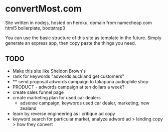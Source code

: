 # convertMost.com
Site written in nodejs, hosted on heroku, domain from namecheap.com
html5 boilerplate, bootstrap3

You can use the basic structure of this site as template in the future. Simply generate an express app, then copy paste the things you need.

## TODO
+ Make this site like Sheldon Brown's
+ rank for keywords "adwords auckland get customers"
+ ** send proposal adwords campaign to takapuna audiophile shop
+ PRODUCT - adwords campaign at ten dollars a week?
+ create sales funnel page
+ create marketing plan for used car dealers
    * adsense campaign, keywords used car dealer, marketing, new zealand
+ learn by reverse engineering as i critique ad copy
+ keyword search for particular market, analyze adword ad > landing copy > how they convert
